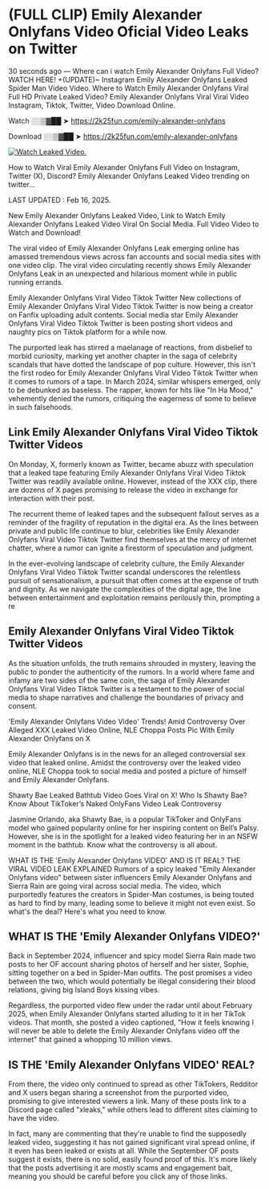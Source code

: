 # (FULL CLIP) Emily Alexander Onlyfans Video Oficial Video Leaks on Twitter

30 seconds ago — Where can i watch Emily Alexander Onlyfans Full Video? WATCH HERE! +(UPDATE)~ Instagram Emily Alexander Onlyfans Leaked Spider Man Video Video. Where to Watch Emily Alexander Onlyfans Viral Full HD Private Leaked Video? Emily Alexander Onlyfans Viral Viral Video Instagram, Tiktok, Twitter, Video Download Online.

Watch ░░▒▓██ ➤ https://2k25fun.com/emily-alexander-onlyfans

Download ░░▒▓██ ➤ https://2k25fun.com/emily-alexander-onlyfans

[![Watch Leaked Video.](https://miro.medium.com/v2/resize:fit:828/format:webp/1*cilzJN44JGOrTw9NJCrNHA.gif "Watch Leaked Video")](https://2k25fun.com/emily-alexander-onlyfans)

How to Watch Viral Emily Alexander Onlyfans Full Video on Instagram, Twitter (X), Discord? Emily Alexander Onlyfans Leaked Video trending on twitter...

LAST UPDATED : Feb 16, 2025.

New Emily Alexander Onlyfans Leaked Video, Link to Watch Emily Alexander Onlyfans Leaked Video Viral On Social Media. Full Video Video to Watch and Download!

The viral video of Emily Alexander Onlyfans Leak emerging online has amassed tremendous views across fan accounts and social media sites with one video clip. The viral video circulating recently shows Emily Alexander Onlyfans Leak in an unexpected and hilarious moment while in public running errands.

Emily Alexander Onlyfans Viral Video Tiktok Twitter New collections of Emily Alexander Onlyfans Viral Video Tiktok Twitter is now being a creator on Fanfix uploading adult contents. Social media star Emily Alexander Onlyfans Viral Video Tiktok Twitter is been posting short videos and naughty pics on Tiktok platform for a while now.

The purported leak has stirred a maelanage of reactions, from disbelief to morbid curiosity, marking yet another chapter in the saga of celebrity scandals that have dotted the landscape of pop culture. However, this isn't the first rodeo for Emily Alexander Onlyfans Viral Video Tiktok Twitter when it comes to rumors of a tape. In March 2024, similar whispers emerged, only to be debunked as baseless. The rapper, known for hits like "In Ha Mood," vehemently denied the rumors, critiquing the eagerness of some to believe in such falsehoods.

## Link Emily Alexander Onlyfans Viral Video Tiktok Twitter Videos

On Monday, X, formerly known as Twitter, became abuzz with speculation that a leaked tape featuring Emily Alexander Onlyfans Viral Video Tiktok Twitter was readily available online. However, instead of the XXX clip, there are dozens of X pages promising to release the video in exchange for interaction with their post.

The recurrent theme of leaked tapes and the subsequent fallout serves as a reminder of the fragility of reputation in the digital era. As the lines between private and public life continue to blur, celebrities like Emily Alexander Onlyfans Viral Video Tiktok Twitter find themselves at the mercy of internet chatter, where a rumor can ignite a firestorm of speculation and judgment.

In the ever-evolving landscape of celebrity culture, the Emily Alexander Onlyfans Viral Video Tiktok Twitter scandal underscores the relentless pursuit of sensationalism, a pursuit that often comes at the expense of truth and dignity. As we navigate the complexities of the digital age, the line between entertainment and exploitation remains perilously thin, prompting a re

##  Emily Alexander Onlyfans Viral Video Tiktok Twitter Videos

As the situation unfolds, the truth remains shrouded in mystery, leaving the public to ponder the authenticity of the rumors. In a world where fame and infamy are two sides of the same coin, the saga of Emily Alexander Onlyfans Viral Video Tiktok Twitter is a testament to the power of social media to shape narratives and challenge the boundaries of privacy and consent.

'Emily Alexander Onlyfans Video Video' Trends! Amid Controversy Over Alleged XXX Leaked Video Online, NLE Choppa Posts Pic With Emily Alexander Onlyfans on X

Emily Alexander Onlyfans is in the news for an alleged controversial sex video that leaked online. Amidst the controversy over the leaked video online, NLE Choppa took to social media and posted a picture of himself and Emily Alexander Onlyfans.

Shawty Bae Leaked Bathtub Video Goes Viral on X! Who Is Shawty Bae? Know About TikToker’s Naked OnlyFans Video Leak Controversy

Jasmine Orlando, aka Shawty Bae, is a popular TikToker and OnlyFans model who gained popularity online for her inspiring content on Bell’s Palsy. However, she is in the spotlight for a leaked video featuring her in an NSFW moment in the bathtub. Know what the controversy is all about.

WHAT IS THE 'Emily Alexander Onlyfans VIDEO' AND IS IT REAL? THE VIRAL VIDEO LEAK EXPLAINED Rumors of a spicy leaked "Emily Alexander Onlyfans video" between sister influencers Emily Alexander Onlyfans and Sierra Rain are going viral across social media. The video, which purportedly features the creators in Spider-Man costumes, is being touted as hard to find by many, leading some to believe it might not even exist. So what's the deal? Here's what you need to know.

## WHAT IS THE 'Emily Alexander Onlyfans VIDEO?'

Back in September 2024, influencer and spicy model Sierra Rain made two posts to her OF account sharing photos of herself and her sister, Sophie, sitting together on a bed in Spider-Man outfits. The post promises a video between the two, which would potentially be illegal considering their blood relations, giving big Island Boys kissing vibes.

Regardless, the purported video flew under the radar until about February 2025, when Emily Alexander Onlyfans started alluding to it in her TikTok videos. That month, she posted a video captioned, "How it feels knowing I will never be able to delete the Emily Alexander Onlyfans video off the internet" that gained a whopping 10 million views.

## IS THE 'Emily Alexander Onlyfans VIDEO' REAL?

From there, the video only continued to spread as other TikTokers, Redditor and X users began sharing a screenshot from the purported video, promising to give interested viewers a link. Many of these posts link to a Discord page called "xleaks," while others lead to different sites claiming to have the video.

In fact, many are commenting that they're unable to find the supposedly leaked video, suggesting it has not gained significant viral spread online, if it even has been leaked or exists at all. While the September OF posts suggest it exists, there is no solid, easily found proof of this. It's more likely that the posts advertising it are mostly scams and engagement bait, meaning you should be careful before you click any of those links.